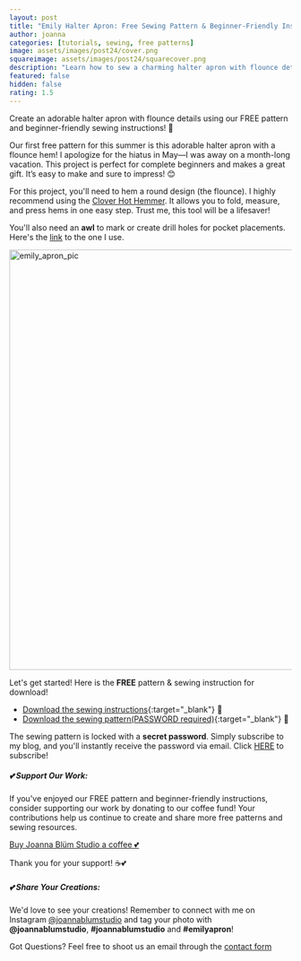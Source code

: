 ```yaml
---
layout: post
title: "Emily Halter Apron: Free Sewing Pattern & Beginner-Friendly Instructions"
author: joanna
categories: [tutorials, sewing, free patterns]
image: assets/images/post24/cover.png
squareimage: assets/images/post24/squarecover.png
description: "Learn how to sew a charming halter apron with flounce details using our FREE pattern and beginner-friendly instructions!"
featured: false
hidden: false
rating: 1.5
---
```


Create an adorable halter apron with flounce details using our FREE pattern and beginner-friendly sewing instructions! 🍓

Our first free pattern for this summer is this adorable halter apron with a flounce hem! I apologize for the hiatus in May—I was away on a month-long vacation. This project is perfect for complete beginners and makes a great gift. It’s easy to make and sure to impress! 😊

For this project, you'll need to hem a round design (the flounce). I highly recommend using the [Clover Hot Hemmer](https://amzn.to/3L0yoI3). It allows you to fold, measure, and press hems in one easy step. Trust me, this tool will be a lifesaver!

You'll also need an **awl** to mark or create drill holes for pocket placements. Here's the [link](https://amzn.to/4bif1oE) to the one I use.

<img src="{{ site.baseurl }}/assets/images/post24/apronpic.png" alt="emily_apron_pic" style="width:750px;">


Let's get started! Here is the **FREE** pattern & sewing instruction for download!
- [Download the sewing instructions](/assets/images/post24/emily_apron_sewing_instructions.pdf){:target="_blank"} 🍓
- [Download the sewing pattern(PASSWORD required)](/assets/images/post24/emily_apron_pattern.pdf){:target="_blank"} 🍓

The sewing pattern is locked with a **secret password**. Simply subscribe to my blog, and you'll instantly receive the password via email. Click [HERE](http://eepurl.com/iGsmWA) to subscribe!

##### 💕 Support Our Work:

If you've enjoyed our FREE pattern and beginner-friendly instructions, consider supporting our work by donating to our coffee fund! Your contributions help us continue to create and share more free patterns and sewing resources.

[Buy Joanna Blüm Studio a coffee 💕](https://buymeacoffee.com/joannablumstudio)

Thank you for your support! ☕💕

##### 💕 Share Your Creations:

We'd love to see your creations! 
Remember to connect with me on Instagram [@joannablumstudio](https://www.instagram.com/joannablumstudio/) and tag your photo with **@joannablumstudio**,  **#joannablumstudio** and **#emilyapron**!

Got Questions? Feel free to shoot us an email through the [contact form](https://www.joannablumstudio.com/contact/)